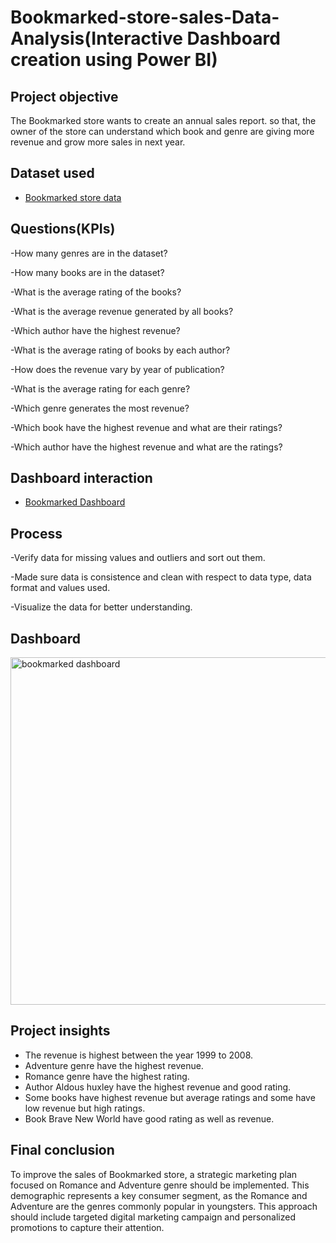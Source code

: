 # Bookmarked-store-sales-Data-Analysis(Interactive Dashboard creation using Power BI)
## Project objective
The Bookmarked store wants to create an annual sales report. so that, the owner of the store can understand 
which book and genre are giving more revenue and grow more sales in next year.
## Dataset used
- <a href="https://github.com/Rehana-H-Shaikh/Data-Analysis-Dashboard/blob/main/Book1.xlsx">Bookmarked store data</a>
## Questions(KPIs)
-How many genres are in the dataset?

-How many books are in the dataset?

-What is the average rating of the books?

-What is the average revenue generated by all books?

-Which author have the highest revenue?

-What is the average rating of books by each author?

-How does the revenue vary by year of publication?

-What is the average rating for each genre?

-Which genre generates the most revenue?

-Which book have the highest revenue and what are their ratings?

-Which author have the highest revenue and what are the ratings?

## Dashboard interaction
- <a href="https://github.com/Rehana-H-Shaikh/Data-Analysis-Dashboard/blob/main/bookmarked%20dashboard.PNG">Bookmarked Dashboard</a>
## Process
-Verify data for missing values and outliers and sort out them.

-Made sure data is consistence and clean with respect to data type, data format and values used.

-Visualize the data for better understanding.
## Dashboard
<img width="556" alt="bookmarked dashboard" src="https://github.com/user-attachments/assets/fde7e859-8de2-4067-aef1-aaed97fbfde9" />

## Project insights
- The revenue is highest between the year 1999 to 2008.
- Adventure genre have the highest revenue.
- Romance genre have the highest rating.
- Author Aldous huxley have the highest revenue and good rating.
- Some books have highest revenue but average ratings and some have low revenue but high ratings.
- Book Brave New World have good rating as well as revenue.
## Final conclusion
To improve the sales of Bookmarked store, a strategic marketing plan focused on Romance and Adventure genre should be implemented.
This demographic represents a key consumer segment, as the Romance and Adventure are the genres commonly popular in youngsters.
This approach should include targeted digital marketing campaign and personalized promotions to capture their attention.

